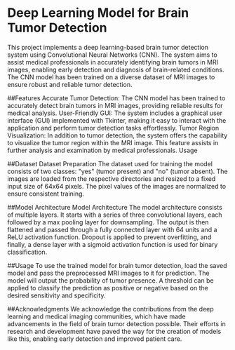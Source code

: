 # Deep Learning Model for Brain Tumor Detection
This project implements a deep learning-based brain tumor detection system using Convolutional Neural Networks (CNN). The system aims to assist medical professionals in accurately identifying brain tumors in MRI images, enabling early detection and diagnosis of brain-related conditions. The CNN model has been trained on a diverse dataset of MRI images to ensure robust and reliable tumor detection.

##Features 
Accurate Tumor Detection: The CNN model has been trained to accurately detect brain tumors in MRI images, providing reliable results for medical analysis. User-Friendly GUI: The system includes a graphical user interface (GUI) implemented with Tkinter, making it easy to interact with the application and perform tumor detection tasks effortlessly. Tumor Region Visualization: In addition to tumor detection, the system offers the capability to visualize the tumor region within the MRI image. This feature assists in further analysis and examination by medical professionals. Usage

##Dataset
Dataset Preparation The dataset used for training the model consists of two classes: "yes" (tumor present) and "no" (tumor absent). The images are loaded from the respective directories and resized to a fixed input size of 64x64 pixels. The pixel values of the images are normalized to ensure consistent training.

##Model Architecture
Model Architecture The model architecture consists of multiple layers. It starts with a series of three convolutional layers, each followed by a max pooling layer for downsampling. The output is then flattened and passed through a fully connected layer with 64 units and a ReLU activation function. Dropout is applied to prevent overfitting, and finally, a dense layer with a sigmoid activation function is used for binary classification.

##Usage 
To use the trained model for brain tumor detection, load the saved model and pass the preprocessed MRI images to it for prediction. The model will output the probability of tumor presence. A threshold can be applied to classify the prediction as positive or negative based on the desired sensitivity and specificity.

##Acknowledgments We acknowledge the contributions from the deep learning and medical imaging communities, which have made advancements in the field of brain tumor detection possible. Their efforts in research and development have paved the way for the creation of models like this, enabling early detection and improved patient care.

